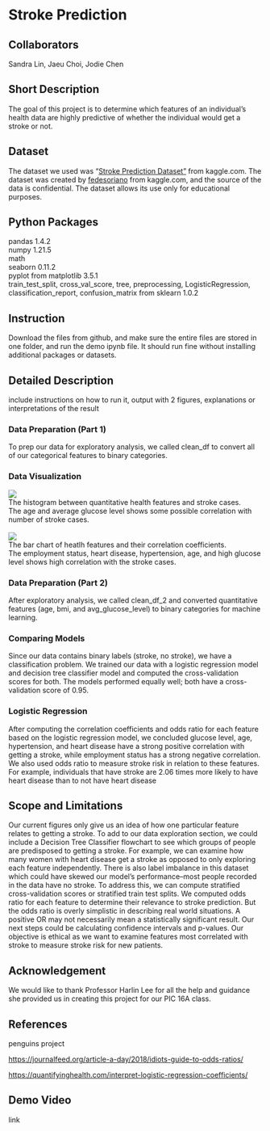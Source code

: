 # Stroke Prediction

## Collaborators
Sandra Lin, Jaeu Choi, Jodie Chen

## Short Description
The goal of this project is to determine which features of an individual’s health data are highly predictive of whether the individual would get a stroke or not.

## Dataset
The dataset we used was “[Stroke Prediction Dataset”](https://www.kaggle.com/datasets/fedesoriano/stroke-prediction-dataset?page=2) from kaggle.com. The dataset was created by [fedesoriano](https://www.kaggle.com/fedesoriano) from kaggle.com, and the source of the data is confidential. The dataset allows its use only for educational purposes.

## Python Packages
pandas 1.4.2<br />
numpy 1.21.5<br />
math<br />
seaborn 0.11.2<br />
pyplot from matplotlib 3.5.1<br />
train_test_split, cross_val_score, tree, preprocessing, LogisticRegression, classification_report, confusion_matrix from sklearn 1.0.2

## Instruction
Download the files from github, and make sure the entire files are stored in one folder, and run the demo ipynb file. It should run fine without installing additional packages or datasets.

## Detailed Description
include instructions on how to run it, output with 2 figures, explanations or interpretations of the result

### Data Preparation (Part 1)
To prep our data for exploratory analysis, we called clean_df to convert all of our categorical features to binary categories. 

### Data Visualization
![](https://user-images.githubusercontent.com/93099994/206872616-79fa4a6e-cc98-46d1-8ac9-10964ec44a41.png)<br />
The histogram between quantitative health features and stroke cases.<br />
The age and average glucose level shows some possible correlation with number of stroke cases.<br /><br />
![](https://user-images.githubusercontent.com/93099994/206872618-fb0a3c32-457e-4ae4-8270-844c60297864.png)<br />
The bar chart of heatlh features and their correlation coefficients.<br />
The employment status, heart disease, hypertension, age, and high glucose level shows high correlation with the stroke cases.

### Data Preparation (Part 2)
After exploratory analysis, we called clean_df_2 and converted quantitative features (age, bmi, and avg_glucose_level) to binary categories for machine learning.

### Comparing Models
Since our data contains binary labels (stroke, no stroke), we have a classification problem. We trained our data with a logistic regression model and decision tree classifier model and computed the cross-validation scores for both. The models performed equally well; both have a cross-validation score of 0.95.

### Logistic Regression
After computing the correlation coefficients and odds ratio for each feature based on the logistic regression model, we concluded glucose level, age, hypertension, and heart disease have a strong positive correlation with getting a stroke, while employment status has a strong negative correlation. We also used odds ratio to measure stroke risk in relation to these features. For example, individuals that have stroke are 2.06 times more likely to have heart disease than to not have heart disease

## Scope and Limitations
Our current figures only give us an idea of how one particular feature relates to getting a stroke. To add to our data exploration section, we could include a Decision Tree Classifier flowchart to see which groups of people are predisposed to getting a stroke. For example, we can examine how many women with heart disease get a stroke as opposed to only exploring each feature independently. There is also label imbalance in this dataset which could have skewed our model’s performance–most people recorded in the data have no stroke. To address this, we can compute stratified cross-validation scores or stratified train test splits. We computed odds ratio for each feature to determine their relevance to stroke prediction. But the odds ratio is overly  simplistic in describing real world situations. A positive OR may not necessarily mean a statistically significant result. Our next steps could be calculating confidence intervals and p-values. Our objective is ethical as we want to examine features most correlated with stroke to measure stroke risk for new patients. 

## Acknowledgement
We would like to thank Professor Harlin Lee for all the help and guidance she provided us in creating this project for our PIC 16A class.

## References
penguins project

https://journalfeed.org/article-a-day/2018/idiots-guide-to-odds-ratios/

https://quantifyinghealth.com/interpret-logistic-regression-coefficients/

## Demo Video
link
